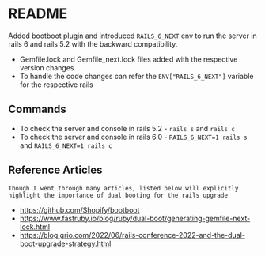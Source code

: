 # README

Added bootboot plugin and introduced `RAILS_6_NEXT` env to run the server in rails 6 and rails 5.2 with the backward compatibility.
* Gemfile.lock and Gemfile_next.lock files added with the respective version changes
* To handle the code changes can refer the `ENV["RAILS_6_NEXT"]` variable for the respective rails

## Commands
* To check the server and console in rails 5.2 - `rails s` and `rails c`
* To check the server and console in rails 6.0 - `RAILS_6_NEXT=1 rails s` and `RAILS_6_NEXT=1 rails c`

## Reference Articles 
`Though I went through many articles, listed below will explicitly highlight the importance of dual booting for the rails upgrade`
* https://github.com/Shopify/bootboot
* https://www.fastruby.io/blog/ruby/dual-boot/generating-gemfile-next-lock.html
* https://blog.grio.com/2022/06/rails-conference-2022-and-the-dual-boot-upgrade-strategy.html
